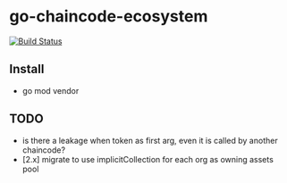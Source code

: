 # go-chaincode-ecosystem

[![Build Status](https://travis-ci.com/MediConCenHK/go-chaincode-ecosystem.svg?branch=master)](https://travis-ci.com/MediConCenHK/go-chaincode-ecosystem)
## Install
- go mod vendor

## TODO
- is there a leakage when token as first arg, even it is called by another chaincode?
- [2.x] migrate to use implicitCollection for each org as owning assets pool 